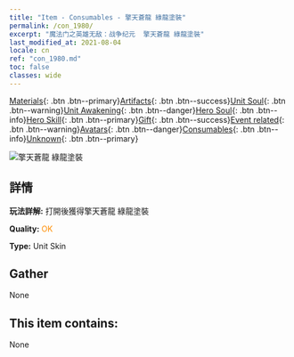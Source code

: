 ```yaml
---
title: "Item - Consumables - 擎天蒼龍 綠龍塗裝"
permalink: /con_1980/
excerpt: "魔法门之英雄无敌：战争纪元  擎天蒼龍 綠龍塗裝"
last_modified_at: 2021-08-04
locale: cn
ref: "con_1980.md"
toc: false
classes: wide
---
```

 [Materials](/ItemsCN/){: .btn .btn--primary}[Artifacts](/ItemsCN/Artifacts/){: .btn .btn--success}[Unit Soul](/ItemsCN/UnitSoul/){: .btn .btn--warning}[Unit Awakening](/ItemsCN/UnitAwakening/){: .btn .btn--danger}[Hero Soul](/ItemsCN/HeroSoul/){: .btn .btn--info}[Hero Skill](/ItemsCN/HeroSkill/){: .btn .btn--primary}[Gift](/ItemsCN/Gift/){: .btn .btn--success}[Event related](/ItemsCN/Events/){: .btn .btn--warning}[Avatars](/ItemsCN/Avatars/){: .btn .btn--danger}[Consumables](/ItemsCN/Consumables/){: .btn .btn--info}[Unknown](/ItemsCN/Unknown/){: .btn .btn--primary}

 ![擎天蒼龍 綠龍塗裝](/images/u/ti_lvlongpifu.jpg)

## 詳情
 **玩法詳解:** 打開後獲得擎天蒼龍 綠龍塗裝

 **Quality:** <span style="color: #FF8C00">OK</span>

 **Type:** Unit Skin

## Gather

  None

## This item contains:

  None

